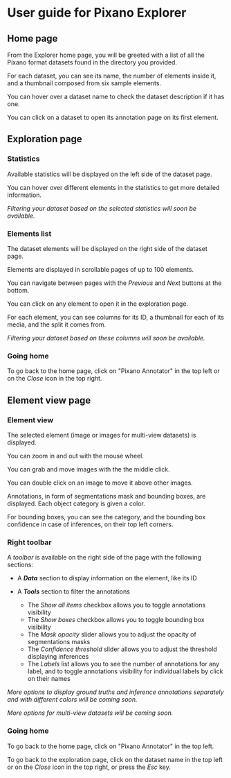 # User guide for Pixano Explorer


## Home page

From the Explorer home page, you will be greeted with a list of all the Pixano format datasets found in the directory you provided.

For each dataset, you can see its name, the number of elements inside it, and a thumbnail composed from six sample elements.

You can hover over a dataset name to check the dataset description if it has one.

You can click on a dataset to open its annotation page on its first element.


## Exploration page

### Statistics

Available statistics will be displayed on the left side of the dataset page.

You can hover over different elements in the statistics to get more detailed information.

*Filtering your dataset based on the selected statistics will soon be available.*

### Elements list

The dataset elements will be displayed on the right side of the dataset page.

Elements are displayed in scrollable pages of up to 100 elements.

You can navigate between pages with the *Previous* and *Next* buttons at the bottom.

You can click on any element to open it in the exploration page.

For each element, you can see columns for its ID, a thumbnail for each of its media, and the split it comes from.

*Filtering your dataset based on these columns will soon be available.*

### Going home

To go back to the home page, click on "Pixano Annotator" in the top left or on the *Close* icon in the top right.


## Element view page

### Element view

The selected element (image or images for multi-view datasets) is displayed.

You can zoom in and out with the mouse wheel.

You can grab and move images with the the middle click. 

You can double click on an image to move it above other images.

Annotations, in form of segmentations mask and bounding boxes, are displayed.
Each object category is given a color.

For bounding boxes, you can see the category, and the bounding box confidence in case of inferences, on their top left corners.

### Right toolbar

A *toolbar* is available on the right side of the page with the following sections:

- A ***Data*** section to display information on the element, like its ID

- A ***Tools*** section to filter the annotations
    - The *Show all items* checkbox allows you to toggle annotations visibility
    - The *Show boxes* checkbox allows you to toggle bounding box visibility
    - The *Mask opacity* slider allows you to adjust the opacity of segmentations masks
    - The *Confidence threshold* slider allows you to adjust the threshold displaying inferences
    - The *Labels* list allows you to see the number of annotations for any label, and to toggle annotations visibility for individual labels by click on their names

*More options to display ground truths and inference annotations separately and with different colors will be coming soon.*

*More options for multi-view datasets will be coming soon.*

### Going home

To go back to the home page, click on "Pixano Annotator" in the top left.

To go back to the exploration page, click on the dataset name in the top left or on the *Close* icon in the top right, or press the *Esc* key.